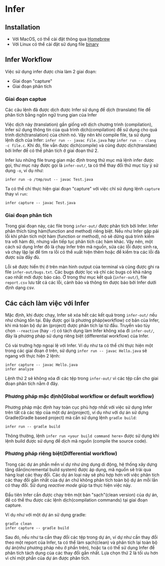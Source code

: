 # Infer

## Installation

- Với MacOS, có thể cài đặt thông qua [Homebrew](https://brew.sh/)
- Với Linux có thể cài đặt sử dụng file [binary](https://github.com/facebook/infer/releases/tag/v0.15.0)

## Infer Workflow

Việc sử dụng infer được chia làm 2 giai đoạn:
- Giai đoạn "capture"
- Giai đoạn phân tích

### Giai đoạn captue
Các câu lệnh đã được dịch được Infer sử dụng để dịch (translate) file để phân tích bằng ngôn ngữ trung gian của Infer

Việc dịch này (translation) gần giống với dịch chương trình (compilation), Infer sử dụng thông tin của quá trình dịch(compilation) để sử dụng cho quá trình dịch(translation) của chính nó. Vậy nên khi compile file, ta sử dụng lệnh dịch của Infer: `infer run -- javac File.java` hay `infer run -- clang -c file.c`. Khi đó, file vẫn được dịch(compile) và cũng được dịch(translate) bởi Infer để  có thể phân tích ở giai đoạn thứ 2.

Infer lưu những file trung gian mặc định trong thử mục mà lệnh infer được gọi, thư mục này được gọi là `infer-out/`, ta có thể thay đổi thử mục tùy ý sử dụng `-o`, ví dụ như:
```
infer run -o /tmp/out -- javac Test.java
```

Ta có thể chỉ thực hiện giai đoạn "capture" với việc chỉ sử dụng lệnh `capture` thay vì `run`:
```
infer capture -- javac Test.java
```

### Giai đoạn phân tích
Trong giai đoạn này, các file trong `infer-out/` được phân tích bởi Infer. Infer phân thích từng hàm(function and method) riêng biệt. Nếu như Infer gặp pải lỗi khi phân tích một hàm (function or method), nó sẽ dừng quá trình kiểm tra với hàm đó, nhưng vẫn tiếp tục phân tích các hàm khác. Vậy nên, một cách sử dụng Infer đó là chạy Infer trên mã nguồn, sửa các lỗi được sinh ra, và chạy lặp lại để tìm ra lỗi có thể xuất hiện thêm hoặc để kiểm tra các lỗi đã được sửa đầy đủ.

Lỗi sẽ được hiển thị ở trên màn hình output của terminal và cũng được ghi ra file `infer-out/bugs.txt`. Các bugs được lọc và chỉ các bugs có khả năng cao nhất mới được báo cáo. Ở trong thư mục kết quả (`infer-out/`), file `report.csv` lưu tất cả các lỗi, cảnh bảo và thông tin được báo bởi Infer dưới định dạng csv.

## Các cách làm việc với Infer
Mặc định, khi được chạy, Infer sẽ xóa hết các kết quả trong `infer-out/` nếu như chúng tồn tại. Đây được gọi là phương pháp(workflow) cơ bản của Infer, khi mà toàn bộ dự án (project) được phân tích lại từ đầu. Truyền vào tùy chọn `--reactive` (hay `-r`) có tách dụng làm Infer không xóa đi `infer-out/`, đây là phương pháp sử dụng riêng biệt (differential workflow) của Infer.

Có vài trường hợp ngoại lệ với Infer. Ví dụ như ta có thể chỉ thực hiện một trong các giai đoạn ở trên, sử dụng `infer run -- javac Hello.java` sẽ ngang với thực hiện 2 lệnh:
```
infer capture -- javac Hello.java
infer analyze
```
Lệnh thứ 2 sẽ không xóa đi các tệp trong `infer-out/` vì các tệp cần cho giai đoạn phân tích nằm ở đây.

### Phương pháp mặc định(Global workflow or default workflow)
Phương pháp mặc định hay toàn cục phù hợp nhất với việc sử dụng Infer trên tất cả các tệp của một dự án(project), ví dụ như với dự án sử dựng Gradle(Gradle based project) mà cần sử dụng lệnh `gradle build`:
```
infer run -- gradle build
```

Thông thường, lệnh `infer run <your build command here>` được sử dụng khi lệnh build được sử dụng để dịch mã nguồn (compile the source code).

### Phương pháp riêng biệt(Differential workflow)
Trong các dự án phần mền ví dự như ứng dụng di động, hệ thống xây dựng tăng dần(incremental build system) được áp dụng, mã nguồn sẽ trải qua hàng loạt các thay đổi. Các dự án loại này sẽ phù hợp hơn với việc phân tích các thay đổi gần nhất của dự án chứ không phân tích toàn bộ dự án mỗi lần có thay đổi. Sử dụng *reactive mode* giúp ta thực hiện việc này.

Đầu tiên Infer cần được chạy trên một bản "sạch"(clean version) của dự án, để có thể thu được các lệnh dịch(compilation commands) tại giai đoạn capture.

Ví dụ như với một dự án sử dụng gradle:
```
gradle clean
infer capture -- gradle build
```

Sau đó, nếu như ta cần thay đổi các tệp trong dự án, ví dự như cần thay đổi theo một report của Infer, ta có thể làm sạch(clean) và phân tích lại toàn bộ dự án(như phương pháp nêu ở phần trên), hoặc ta có thể sử dụng Infer để phân tích tách dụng của các thay đổi gần nhất. Lựa chọn thứ 2 là tối ưu hơn vì chỉ một phần của dự án được phân tích.
